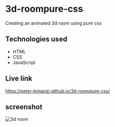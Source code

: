 # 3d-roompure-css

Creating an animated 3d room using pure css

## Technologies used
* HTML
* CSS
* JavaScript

## Live link

https://peter-kimanzi.github.io/3d-roompure-css/

## screenshot

![3d room](https://user-images.githubusercontent.com/71552773/176111442-7395fa0e-7056-42fe-80f5-741e94f591ca.PNG)
